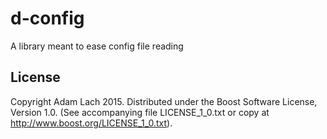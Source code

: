 # d-config
A library meant to ease config file reading

## License
Copyright Adam Lach 2015. Distributed under the Boost Software License, Version 1.0. (See accompanying file LICENSE_1_0.txt or copy at http://www.boost.org/LICENSE_1_0.txt).